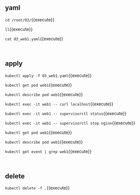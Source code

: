 <br>

## yaml

`cd /root/03/`{{execute}}

`ll`{{execute}}

`cat 03_web1.yaml`{{execute}}

<br>

## apply

`kubectl apply -f 03_web1.yaml`{{execute}}

`kubectl get pod web1`{{execute}}

`kubectl describe pod web1`{{execute}}

`kubectl exec -it web1 -- curl localhost`{{execute}}

`kubectl exec -it web1 -- supervisorctl status`{{execute}}

`kubectl exec -it web1 -- supervisorctl stop nginx`{{execute}}

`kubectl get pod web1`{{execute}}

`kubectl describe pod web1`{{execute}}

`kubectl get event | grep web1`{{execute}}

<br>

## delete

`kubectl delete -f .`{{execute}}
